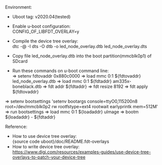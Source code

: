 Environment:  
- Uboot tag: v2020.04(tested)
- Enable u-boot configuration:  
CONFIG_OF_LIBFDT_OVERLAY=y  

- Compile the device tree overlay:  
dtc -@ -I dts -O dtb -o led_node_overlay.dtb led_node_overlay.dts  

- Copy file led_node_overlay.dtb into the boot partition(mmcblk0p1) of SDcard  
- Run these commands on u-boot command line:  
=> setenv fdtovaddr 0x880c0000
=> load mmc 0:1 ${fdtovaddr} led_node_overlay.dtb
=> load mmc 0:1 ${fdtaddr} am335x-boneblack.dtb
=> fdt addr ${fdtaddr}
=> fdt resize 8192
=> fdt apply ${fdtovaddr}

=> setenv bootsettings 'setenv bootargs console=ttyO0,115200n8 root=/dev/mmcblk0p2 rw rootfstype=ext4 rootwait earlyprintk mem=512M'
=> run bootsettings
=> load mmc 0:1 ${loadaddr} uImage
=> bootm ${loadaddr} - ${fdtaddr}

Reference: 
- How to use device tree overlay:  
{source code uboot}/doc/README.fdt-overlays
- How to write device tree overlay:  
https://www.digi.com/resources/examples-guides/use-device-tree-overlays-to-patch-your-device-tree